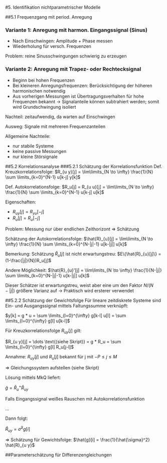 #5. Identifikation nichtparametrischer Modelle

##5.1 Frequenzgang mit period. Anregung

### Variante 1: Anregung mit harmon. Eingangssignal (Sinus)

* Nach Einschwingen: Amplitude + Phase messen
* Wiederholung für versch. Frequenzen

Problem: reine Sinusschwingungen schwierig zu erzeugen

### Variante 2: Anregung mit Trapez- oder Rechtecksignal

* Beginn bei hohen Frequenzen
* Bei kleineren Anregungsfrequenzen: Berücksichtigung der höheren harmonischen notwendig
* Aus vorherigen Messungen ist Übertragungsverhalten für hohe Frequenzen bekannt -> Signalanteile können subtrahiert werden; somit wird Grundschwingung isoliert

Nachteil: zeitaufwendig, da warten auf Einschwingen

Ausweg: Signale mit mehreren Frequenzanteilen

Allgemeine Nachteile:

* nur stabile Systeme
* keine passive Messungen
* nur kleine Störsignale

##5.2 Korrelationsanalyse
###5.2.1 Schätzung der Korrelationsfunktion
Def. Kreuzkorrelationsfolge: $R_{u y}[j] = \lim\limits_{N \to \infty} \frac{1}{N} \sum \limits_{k=0}^{N-1} u[k-j] y[k]$

Def. Autokorrelationsfolge: $R_u[j] = R_{u u}[j] = \lim\limits_{N \to \infty} \frac{1}{N} \sum \limits_{k=0}^{N-1} u[k-j] u[k]$

Eigenschaften:

* $R_{u y}[j] = R_{y u}[-j]$
* $R_{u}[j] = R_{u}[-j]$

Problem: Messung nur über endlichen Zeithorizont => Schätzung

Schätzung der Autokorrelationsfolge:
$\hat{R}_{u}[j] =  \lim\limits_{N \to \infty} \frac{1}{N} \sum \limits_{k=0}^{N-|j|-1} u[k-|j|] u[k]$

Bemerkung: Schätzung $\hat{R}_{u}[j]$ ist nicht erwartungstreu:
$E\{\hat{R}_{u}[j]\} = (1-\frac{|j|}{N})R_u[j]$

Andere Möglichkeit:
$\hat{R}_{u}'[j] =  \lim\limits_{N \to \infty} \frac{1}{N-|j|} \sum \limits_{k=0}^{N-|j|-1} u[k-|j|] u[k]$

Dieser Schätzer ist erwartungstreu, weist aber eine um den Faktor $N/(N-|j|)$ größere Varianz auf -> Praktisch wird ersterer verwendet

##5.2.2 Schätzung der Gewichtsfolge
Für lineare zeitdiskrete Systeme sind Ein- und Ausgangssignal mittels Faltungssumme verknüpft:

$y[k] = g * u = \sum \limits_{l=0}^{\infty} g[k-l] u[l] = \sum \limits_{l=0}^{\infty} g[l] u[k-l]$

Für Kreuzkorrelationsfolge $R_{u y}[j]$ gilt:

$R_{u y}[j] = \dots \text{(siehe Skript)} = g * R_u = \sum \limits_{l=0}^{\infty} g[l] R_u[j-l]$


Annahme: $R_{u y}[j]$ und $R_u[j]$ bekannt für j mit $-P \leq j \leq M$

=> Gleichungssystem aufstellen (siehe Skript)

Lösung mittels MkQ liefert:

$\hat{g} = \hat{R}_u^+ \hat{R}_{u y}$

Falls Eingangssignal weißes Rauschen mit Autokorrelationsfunktion

...

Dann folgt:

$\hat{R}_{u y} = \hat{\sigma}^2 g[i]$

=> Schätzung für Gewichtsfolge: $\hat{g}[i] = \frac{1}{\hat{\sigma}^2}  \hat{R}_{u y}$

##Parameterschätzung für Differenzengleichungen
